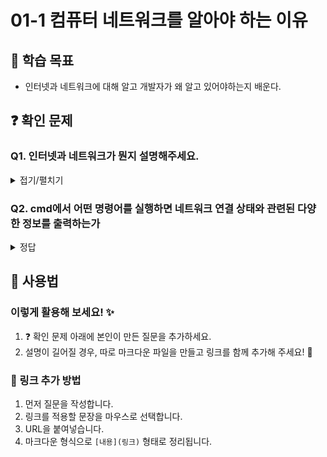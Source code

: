 # 01-1 컴퓨터 네트워크를 알아야 하는 이유

## 📌 학습 목표
- 인터넷과 네트워크에 대해 알고 개발자가 왜 알고 있어야하는지 배운다.

## ❓ 확인 문제
### Q1. 인터넷과 네트워크가 뭔지 설명해주세요.  
<details>
<summary>접기/펼치기</summary>

  - 네트워크는 여러 장치가 서로 연결되어 상호작용하며 데이터를 주고받는 시스템.
  - 인터넷은 전 세계의 네트워크가 연결된 거대한 네트워크로 예로 웹사이트, 이메일이 있다.
</details>

### Q2. cmd에서 어떤 명령어를 실행하면 네트워크 연결 상태와 관련된 다양한 정보를 출력하는가
<details>
<summary>정답</summary>
  
  - netstat -ano
</details>


## 📝 사용법  
### 이렇게 활용해 보세요! ✨  
1. ❓ 확인 문제 아래에 본인이 만든 질문을 추가하세요.  
2. 설명이 길어질 경우, 따로 마크다운 파일을 만들고 링크를 함께 추가해 주세요! 🔗  

### 🔗 링크 추가 방법  
1. 먼저 질문을 작성합니다.  
2. 링크를 적용할 문장을 마우스로 선택합니다.  
3. URL을 붙여넣습니다.  
4. 마크다운 형식으로 `[내용](링크)` 형태로 정리됩니다.  
